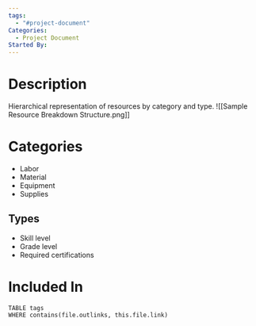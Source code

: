 ```yaml
---
tags:
  - "#project-document"
Categories:
  - Project Document
Started By:
---
```

# Description
Hierarchical representation of resources by category and type.
![[Sample Resource Breakdown Structure.png]]
# Categories
- Labor
- Material
- Equipment
- Supplies
## Types
- Skill level
- Grade level
- Required certifications
# Included In
```dataview
TABLE tags
WHERE contains(file.outlinks, this.file.link)
```
